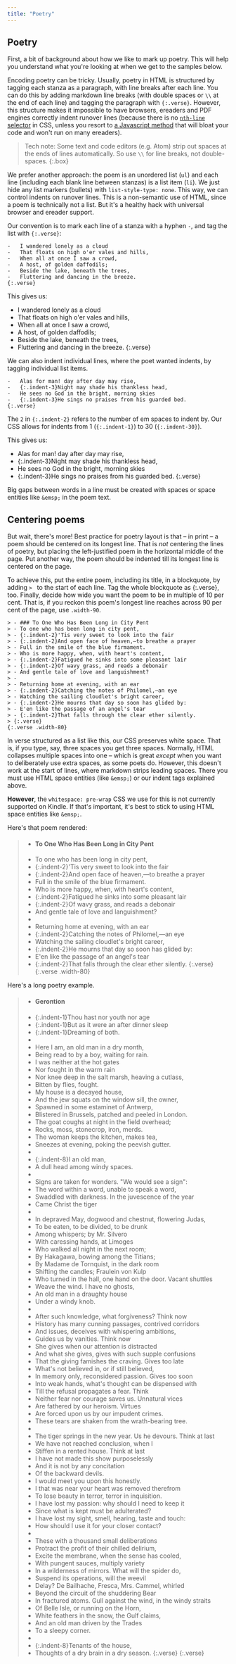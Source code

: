 ```yaml
---
title: "Poetry"
---
```


## Poetry

First, a bit of background about how we like to mark up poetry. This will help you understand what you're looking at when we get to the samples below.

Encoding poetry can be tricky. Usually, poetry in HTML is structured by tagging each stanza as a paragraph, with line breaks after each line. You can do this by adding markdown line breaks (with double spaces or `\\` at the end of each line) and tagging the paragraph with `{:.verse}`. However, this structure makes it impossible to have browsers, ereaders and PDF engines correctly indent runover lines (because there is no [`nth-line` selector](https://css-tricks.com/a-call-for-nth-everything/) in CSS, unless you resort to [a Javascript method](https://github.com/davatron5000/Lettering.js#letters-words-lines-and-more) that will bloat your code and won't run on many ereaders).

> Tech note: Some text and code editors (e.g. Atom) strip out spaces at the ends of lines automatically. So use `\\` for line breaks, not double-spaces.
{:.box}

We prefer another approach: the poem is an unordered list (`ul`) and each line (including each blank line between stanzas) is a list item (`li`). We just hide any list markers (bullets) with `list-style-type: none`. This way, we can control indents on runover lines. This is a non-semantic use of HTML, since a poem is technically not a list. But it's a healthy hack with universal browser and ereader support.

Our convention is to mark each line of a stanza with a hyphen `-`, and tag the list with `{:.verse}`:

~~~
-   I wandered lonely as a cloud
-   That floats on high o'er vales and hills,
-   When all at once I saw a crowd,
-   A host, of golden daffodils;
-   Beside the lake, beneath the trees,
-   Fluttering and dancing in the breeze.
{:.verse}
~~~

This gives us:

-   I wandered lonely as a cloud
-   That floats on high o'er vales and hills,
-   When all at once I saw a crowd,
-   A host, of golden daffodils;
-   Beside the lake, beneath the trees,
-   Fluttering and dancing in the breeze.
{:.verse}

We can also indent individual lines, where the poet wanted indents, by tagging individual list items.

~~~
-   Alas for man! day after day may rise,
-   {:.indent-3}Night may shade his thankless head,
-   He sees no God in the bright, morning skies
-   {:.indent-3}He sings no praises from his guarded bed.
{:.verse}
~~~

The `2` in `{:.indent-2}` refers to the number of em spaces to indent by. Our CSS allows for indents from 1 (`{:.indent-1}`) to 30 (`{:.indent-30}`).

This gives us:

-   Alas for man! day after day may rise,
-   {:.indent-3}Night may shade his thankless head,
-   He sees no God in the bright, morning skies
-   {:.indent-3}He sings no praises from his guarded bed.
{:.verse}

Big gaps between words in a line must be created with spaces or space entities like `&emsp;` in the poem text.

## Centering poems

But wait, there's more! Best practice for poetry layout is that – in print – a poem should be centered on its longest line. That is *not* centering the lines of poetry, but placing the left-justified poem in the horizontal middle of the page. Put another way, the poem should be indented till its longest line is centered on the page.

To achieve this, put the entire poem, including its title, in a blockquote, by adding `> ` to the start of each line. Tag the whole blockquote as {:.verse}, too. Finally, decide how wide you want the poem to be in multiple of 10 per cent. That is, if you reckon this poem's longest line reaches across 90 per cent of the page, use `.width-90`.

~~~
> - ### To One Who Has Been Long in City Pent
> - To one who has been long in city pent,
> - {:.indent-2}'Tis very sweet to look into the fair
> - {:.indent-2}And open face of heaven,—to breathe a prayer
> - Full in the smile of the blue firmament.
> - Who is more happy, when, with heart's content,
> - {:.indent-2}Fatigued he sinks into some pleasant lair
> - {:.indent-2}Of wavy grass, and reads a debonair
> - And gentle tale of love and languishment?
> -    
> - Returning home at evening, with an ear
> - {:.indent-2}Catching the notes of Philomel,—an eye
> - Watching the sailing cloudlet's bright career,
> - {:.indent-2}He mourns that day so soon has glided by:
> - E'en like the passage of an angel's tear
> - {:.indent-2}That falls through the clear ether silently.
> {:.verse}
{:.verse .width-80}
~~~

In verse structured as a list like this, our CSS preserves white space. That is, if you type, say, three spaces you get three spaces. Normally, HTML collapses multiple spaces into one – which is great *except* when you want to deliberately use extra spaces, as some poets do. However, this doesn't work at the start of lines, where markdown strips leading spaces. There you must use HTML space entities (like `&emsp;`) or our indent tags explained above.

**However**, the `whitespace: pre-wrap` CSS we use for this is not currently supported on Kindle. If that's important, it's best to stick to using HTML space entities like `&emsp;`.

Here's that poem rendered:

> - #### To One Who Has Been Long in City Pent
> - To one who has been long in city pent,
> - {:.indent-2}'Tis very sweet to look into the fair
> - {:.indent-2}And open face of heaven,—to breathe a prayer
> - Full in the smile of the blue firmament.
> - Who is more happy, when, with heart's content,
> - {:.indent-2}Fatigued he sinks into some pleasant lair
> - {:.indent-2}Of wavy grass, and reads a debonair
> - And gentle tale of love and languishment?
> - 
> - Returning home at evening, with an ear
> - {:.indent-2}Catching the notes of Philomel,—an eye
> - Watching the sailing cloudlet's bright career,
> - {:.indent-2}He mourns that day so soon has glided by:
> - E'en like the passage of an angel's tear
> - {:.indent-2}That falls through the clear ether silently.
> {:.verse}
{:.verse .width-80}

Here's a long poetry example.

> - #### Gerontion
> - {:.indent-1}Thou hast nor youth nor age
> - {:.indent-1}But as it were an after dinner sleep
> - {:.indent-1}Dreaming of both.
> - 
> - Here I am, an old man in a dry month,
> - Being read to by a boy, waiting for rain.
> - I was neither at the hot gates
> - Nor fought in the warm rain
> - Nor knee deep in the salt marsh, heaving a cutlass,
> - Bitten by flies, fought.
> - My house is a decayed house,
> - And the jew squats on the window sill, the owner,
> - Spawned in some estaminet of Antwerp,
> - Blistered in Brussels, patched and peeled in London.
> - The goat coughs at night in the field overhead;
> - Rocks, moss, stonecrop, iron, merds.
> - The woman keeps the kitchen, makes tea,
> - Sneezes at evening, poking the peevish gutter.
> - 
> - {:.indent-8}I an old man,
> - A dull head among windy spaces.
> - 
> - Signs are taken for wonders. "We would see a sign":
> - The word within a word, unable to speak a word,
> - Swaddled with darkness. In the juvescence of the year
> - Came Christ the tiger
> - 
> - In depraved May, dogwood and chestnut, flowering Judas,
> - To be eaten, to be divided, to be drunk
> - Among whispers; by Mr. Silvero
> - With caressing hands, at Limoges
> - Who walked all night in the next room;
> - By Hakagawa, bowing among the Titians;
> - By Madame de Tornquist, in the dark room
> - Shifting the candles; Fraulein von Kulp
> - Who turned in the hall, one hand on the door. Vacant shuttles
> - Weave the wind. I have no ghosts,
> - An old man in a draughty house
> - Under a windy knob.
> - 
> - After such knowledge, what forgiveness? Think now
> - History has many cunning passages, contrived corridors
> - And issues, deceives with whispering ambitions,
> - Guides us by vanities. Think now
> - She gives when our attention is distracted
> - And what she gives, gives with such supple confusions
> - That the giving famishes the craving. Gives too late
> - What's not believed in, or if still believed,
> - In memory only, reconsidered passion. Gives too soon
> - Into weak hands, what's thought can be dispensed with
> - Till the refusal propagates a fear. Think
> - Neither fear nor courage saves us. Unnatural vices
> - Are fathered by our heroism. Virtues
> - Are forced upon us by our impudent crimes.
> - These tears are shaken from the wrath-bearing tree.
> - 
> - The tiger springs in the new year. Us he devours. Think at last
> - We have not reached conclusion, when I
> - Stiffen in a rented house. Think at last
> - I have not made this show purposelessly
> - And it is not by any concitation
> - Of the backward devils.
> - I would meet you upon this honestly.
> - I that was near your heart was removed therefrom
> - To lose beauty in terror, terror in inquisition.
> - I have lost my passion: why should I need to keep it
> - Since what is kept must be adulterated?
> - I have lost my sight, smell, hearing, taste and touch:
> - How should I use it for your closer contact?
> - 
> - These with a thousand small deliberations
> - Protract the profit of their chilled delirium,
> - Excite the membrane, when the sense has cooled,
> - With pungent sauces, multiply variety
> - In a wilderness of mirrors. What will the spider do,
> - Suspend its operations, will the weevil
> - Delay? De Bailhache, Fresca, Mrs. Cammel, whirled
> - Beyond the circuit of the shuddering Bear
> - In fractured atoms. Gull against the wind, in the windy straits
> - Of Belle Isle, or running on the Horn,
> - White feathers in the snow, the Gulf claims,
> - And an old man driven by the Trades
> - To a sleepy corner.
> - 
> - {:.indent-8}Tenants of the house,
> - Thoughts of a dry brain in a dry season.
> {:.verse}
{:.verse}
